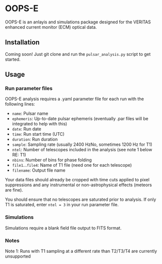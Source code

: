 # OOPS-E

OOPS-E is an anlayis and simulations package designed for the VERITAS enhanced current monitor (ECM) optical data. 

## Installation
Coming soon! Just git clone and run the `pulsar_analysis.py` script to get started.

## Usage

### Run parameter files

OOPS-E analysis requires a .yaml parameter file for each run with the following lines:

* `name`: Pulsar name
* `ephemeris`: Up-to-date pulsar ephemeris (eventually .par files will be integrated to help with this)
*  `date`: Run date
*  `time`: Run start time (UTC)
*  `duration`: Run duration
*  `sample`: Sampling rate (usually 2400 HzNo, sometimes 1200 Hz for T1)
*  `ntel`: Number of telescopes included in the analysis (see note 1 below RE: T1)
*  `nbins`: Number of bins for phase folding
*  `file1`...`file4`: Name of T1 file (need one for each telescope)
*  `filename`: Output file name

Your data files should already be cropped with time cuts applied to pixel suppressions and any instrumental or non-astrophysical effects (meteors are fine). 

You should ensure that no telescopes are saturated prior to analysis. If only T1 is saturated, enter `ntel = 3` in your run parameter file.

### Simulations

Simulations require a blank field file output to FITS format.

### Notes
Note 1: Runs with T1 sampling at a different rate than T2/T3/T4 are currently unsupported
